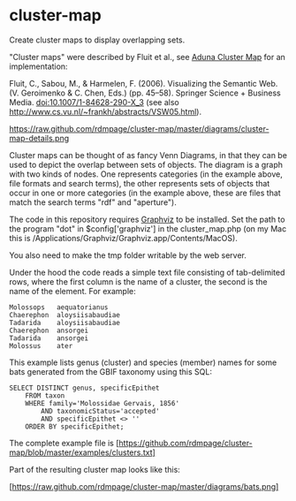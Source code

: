 cluster-map
===========

Create cluster maps to display overlapping sets. 

"Cluster maps" were described by Fluit et al., see [Aduna Cluster Map](http://www.aduna-software.com/technology/clustermap) for an implementation:

Fluit, C., Sabou, M., & Harmelen, F. (2006). Visualizing the Semantic Web. (V. Geroimenko & C. Chen, Eds.) (pp. 45–58). Springer Science + Business Media. [doi:10.1007/1-84628-290-X_3](http://dx.doi.org/10.1007/1-84628-290-X_3) (see also http://www.cs.vu.nl/~frankh/abstracts/VSW05.html).

https://raw.github.com/rdmpage/cluster-map/master/diagrams/cluster-map-details.png

Cluster maps can be thought of as fancy Venn Diagrams, in that they can be used to depict the overlap between sets of objects. The diagram is a graph with two kinds of nodes. One represents categories (in the example above, file formats and search terms), the other represents sets of objects that occur in one or more categories (in the example above, these are files that match the search terms "rdf" and "aperture").

The code in this repository requires [Graphviz](http://www.graphviz.org/) to be installed. Set the path to the program "dot" in $config['graphviz'] in the cluster_map.php (on my Mac this is /Applications/Graphviz/Graphviz.app/Contents/MacOS).

You also need to make the tmp folder writable by the web server.

Under the hood the code reads a simple text file consisting of tab-delimited rows, where the first column is the name of a cluster, the second is the name of the element. For example:

	Molossops	aequatorianus
	Chaerephon	aloysiisabaudiae
	Tadarida	aloysiisabaudiae
	Chaerephon	ansorgei
	Tadarida	ansorgei
	Molossus	ater

This example lists genus (cluster) and species (member) names for some bats generated from the GBIF taxonomy using this SQL:

	SELECT DISTINCT genus, specificEpithet 
		FROM taxon 
		WHERE family='Molossidae Gervais, 1856' 
			AND taxonomicStatus='accepted' 
			AND specificEpithet <> '' 
		ORDER BY specificEpithet;

The complete example file is [https://github.com/rdmpage/cluster-map/blob/master/examples/clusters.txt]

Part of the resulting cluster map looks like this:

[https://raw.github.com/rdmpage/cluster-map/master/diagrams/bats.png]
